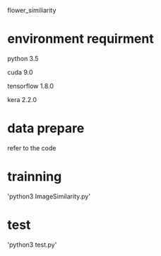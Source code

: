 flower_similiarity

# environment requirment

python 3.5

cuda 9.0

tensorflow 1.8.0

kera 2.2.0

# data prepare

refer to the code

# trainning

'python3 ImageSimilarity.py'

# test

'python3 test.py'
